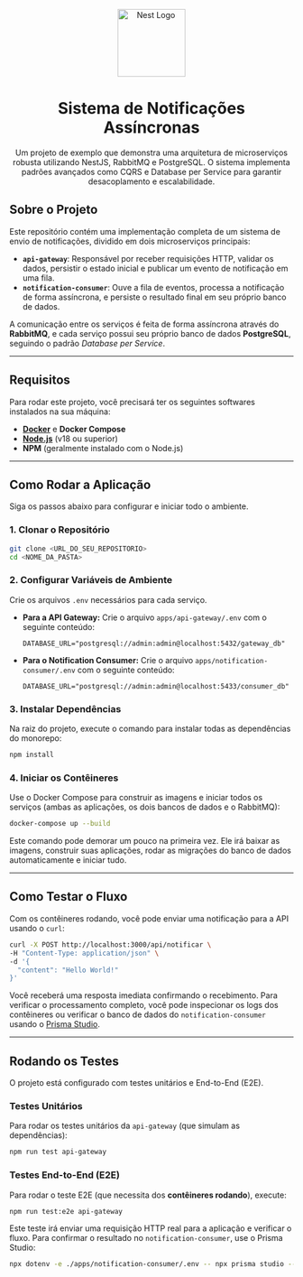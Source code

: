 <p align="center">
  <a href="http://nestjs.com/" target="blank"><img src="https://nestjs.com/img/logo-small.svg" width="120" alt="Nest Logo" /></a>
</p>

<h1 align="center">Sistema de Notificações Assíncronas</h1>

<p align="center">
  Um projeto de exemplo que demonstra uma arquitetura de microserviços robusta utilizando NestJS, RabbitMQ e PostgreSQL. O sistema implementa padrões avançados como CQRS e Database per Service para garantir desacoplamento e escalabilidade.
</p>

## Sobre o Projeto

Este repositório contém uma implementação completa de um sistema de envio de notificações, dividido em dois microserviços principais:

- **`api-gateway`**: Responsável por receber requisições HTTP, validar os dados, persistir o estado inicial e publicar um evento de notificação em uma fila.
- **`notification-consumer`**: Ouve a fila de eventos, processa a notificação de forma assíncrona, e persiste o resultado final em seu próprio banco de dados.

A comunicação entre os serviços é feita de forma assíncrona através do **RabbitMQ**, e cada serviço possui seu próprio banco de dados **PostgreSQL**, seguindo o padrão _Database per Service_.

---

## Requisitos

Para rodar este projeto, você precisará ter os seguintes softwares instalados na sua máquina:

- [**Docker**](https://www.docker.com/get-started/) e **Docker Compose**
- [**Node.js**](https://nodejs.org/) (v18 ou superior)
- **NPM** (geralmente instalado com o Node.js)

---

## Como Rodar a Aplicação

Siga os passos abaixo para configurar e iniciar todo o ambiente.

### 1. Clonar o Repositório

```bash
git clone <URL_DO_SEU_REPOSITORIO>
cd <NOME_DA_PASTA>
```

### 2. Configurar Variáveis de Ambiente

Crie os arquivos `.env` necessários para cada serviço.

- **Para a API Gateway:** Crie o arquivo `apps/api-gateway/.env` com o seguinte conteúdo:

  ```
  DATABASE_URL="postgresql://admin:admin@localhost:5432/gateway_db"
  ```

- **Para o Notification Consumer:** Crie o arquivo `apps/notification-consumer/.env` com o seguinte conteúdo:
  ```
  DATABASE_URL="postgresql://admin:admin@localhost:5433/consumer_db"
  ```

### 3. Instalar Dependências

Na raiz do projeto, execute o comando para instalar todas as dependências do monorepo:

```bash
npm install
```

### 4. Iniciar os Contêineres

Use o Docker Compose para construir as imagens e iniciar todos os serviços (ambas as aplicações, os dois bancos de dados e o RabbitMQ):

```bash
docker-compose up --build
```

Este comando pode demorar um pouco na primeira vez. Ele irá baixar as imagens, construir suas aplicações, rodar as migrações do banco de dados automaticamente e iniciar tudo.

---

## Como Testar o Fluxo

Com os contêineres rodando, você pode enviar uma notificação para a API usando o `curl`:

```bash
curl -X POST http://localhost:3000/api/notificar \
-H "Content-Type: application/json" \
-d '{
  "content": "Hello World!"
}'
```

Você receberá uma resposta imediata confirmando o recebimento. Para verificar o processamento completo, você pode inspecionar os logs dos contêineres ou verificar o banco de dados do `notification-consumer` usando o [Prisma Studio](#rodando-os-testes).

---

## Rodando os Testes

O projeto está configurado com testes unitários e End-to-End (E2E).

### Testes Unitários

Para rodar os testes unitários da `api-gateway` (que simulam as dependências):

```bash
npm run test api-gateway
```

### Testes End-to-End (E2E)

Para rodar o teste E2E (que necessita dos **contêineres rodando**), execute:

```bash
npm run test:e2e api-gateway
```

Este teste irá enviar uma requisição HTTP real para a aplicação e verificar o fluxo. Para confirmar o resultado no `notification-consumer`, use o Prisma Studio:

```bash
npx dotenv -e ./apps/notification-consumer/.env -- npx prisma studio --schema=./apps/notification-consumer/prisma/schema.prisma
```
